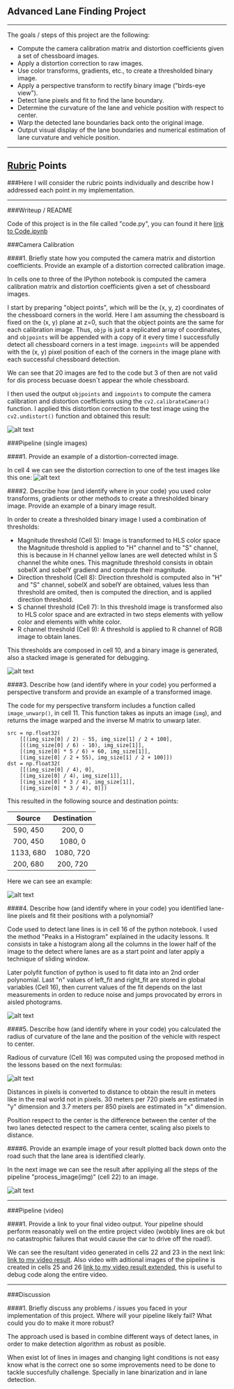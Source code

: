 
## **Advanced Lane Finding Project**

---
The goals / steps of this project are the following:

* Compute the camera calibration matrix and distortion coefficients given a set of chessboard images.
* Apply a distortion correction to raw images.
* Use color transforms, gradients, etc., to create a thresholded binary image.
* Apply a perspective transform to rectify binary image ("birds-eye view").
* Detect lane pixels and fit to find the lane boundary.
* Determine the curvature of the lane and vehicle position with respect to center.
* Warp the detected lane boundaries back onto the original image.
* Output visual display of the lane boundaries and numerical estimation of lane curvature and vehicle position.
---
[//]: # (Image References)

[image1]: ./writeup_images/Undistorted_Chess.png "Undistorted_chessboard"
[image2]: ./writeup_images/Undistorted_test.png "Undistorted_test"
[image3]: ./writeup_images/binary.png "binary"
[image4]: ./writeup_images/lane_detection.png "lane_detection"
[image5]: ./writeup_images/warp.png "warp"
[image6]: ./writeup_images/Formula.png "Formula"
[image7]: ./writeup_images/Final.png "Final"

## [Rubric](https://review.udacity.com/#!/rubrics/571/view) Points
###Here I will consider the rubric points individually and describe how I addressed each point in my implementation.  

---
###Writeup / README

Code of this project is in the file called "code.py", you can found it here [link to Code.ipynb](./Code.ipynb)

###Camera Calibration

####1. Briefly state how you computed the camera matrix and distortion coefficients. Provide an example of a distortion corrected calibration image.

In cells one to three of the IPython notebook is computed the camera calibration matrix and distortion coefficients given a set of chessboard images.

I start by preparing "object points", which will be the (x, y, z) coordinates of the chessboard corners in the world. Here I am assuming the chessboard is fixed on the (x, y) plane at z=0, such that the object points are the same for each calibration image.  Thus, `objp` is just a replicated array of coordinates, and `objpoints` will be appended with a copy of it every time I successfully detect all chessboard corners in a test image.  `imgpoints` will be appended with the (x, y) pixel position of each of the corners in the image plane with each successful chessboard detection.

We can see that 20 images are fed to the code but 3 of then are not valid for dis process becuase doesn´t appear the whole chessboard.

I then used the output `objpoints` and `imgpoints` to compute the camera calibration and distortion coefficients using the `cv2.calibrateCamera()` function.  I applied this distortion correction to the test image using the `cv2.undistort()` function and obtained this result: 

![alt text][image1]

###Pipeline (single images)

####1. Provide an example of a distortion-corrected image.

In cell 4 we can see the distortion correction to one of the test images like this one:
![alt text][image2]

####2. Describe how (and identify where in your code) you used color transforms, gradients or other methods to create a thresholded binary image.  Provide an example of a binary image result.

In order to create a thresholded binary image I used a combination of thresholds:
* Magnitude threshold (Cell 5): Image is transformed to HLS color space the Magnitude threshold is applied to "H" channel and to "S" channel, this is because in H channel yellow lanes are well detected whilst in S channel the white ones. This magnitude threshold consists in obtain sobelX and sobelY gradiend and compute their magnitude.
* Direction threshold (Cell 8): Direction threshold is computed also in "H" and "S" channel, sobelX and sobelY are obtained, values less than threshold are omited, then is computed the direction, and is applied direction threshold.
* S channel threshold (Cell 7): In this threshold image is transformed also to HLS color space and are extracted in two steps elements with yellow color and elements with white color.  
* R channel threshold (Cell 9): A threshold is applied to R channel of RGB image to obtain lanes.

This thresholds are composed in cell 10, and a binary image is generated, also a stacked image is generated for debugging.

![alt text][image3]

####3. Describe how (and identify where in your code) you performed a perspective transform and provide an example of a transformed image.

The code for my perspective transform includes a function called `image_unwarp()`, in cell 11.  This function takes as inputs an image (`img`), and returns the image warped and the inverse M matrix to unwarp later.

```
src = np.float32(
    [[(img_size[0] / 2) - 55, img_size[1] / 2 + 100],
    [((img_size[0] / 6) - 10), img_size[1]],
    [(img_size[0] * 5 / 6) + 60, img_size[1]],
    [(img_size[0] / 2 + 55), img_size[1] / 2 + 100]])
dst = np.float32(
    [[(img_size[0] / 4), 0],
    [(img_size[0] / 4), img_size[1]],
    [(img_size[0] * 3 / 4), img_size[1]],
    [(img_size[0] * 3 / 4), 0]])

```
This resulted in the following source and destination points:

| Source        | Destination   | 
|:-------------:|:-------------:| 
| 590, 450      | 200, 0        | 
| 700, 450      | 1080, 0      |
| 1133, 680     | 1080, 720      |
| 200, 680      | 200, 720        |

Here we can see an example:

![alt text][image5]


####4. Describe how (and identify where in your code) you identified lane-line pixels and fit their positions with a polynomial?

Code used to detect lane lines is in cell 16 of the python notebook. I used the method "Peaks in a Histogram" explained in the udacity lessons. It consists in take a histogram along all the columns in the lower half of the image to the detect where lanes are as a start point and later apply a technique of sliding window.

Later polyfit function of python is used to fit data into an 2nd order polynomial.
Last "n" values of left_fit and right_fit are stored in global variables (Cell 16), then current values of the fit depends on the last measurements in orden to reduce noise and jumps provocated by errors in aisled photograms.

![alt text][image4]

####5. Describe how (and identify where in your code) you calculated the radius of curvature of the lane and the position of the vehicle with respect to center.

Radious of curvature (Cell 16) was computed using the proposed method in the lessons based on the next formulas:

![alt text][image6]

Distances in pixels is converted to distance to obtain the result in meters like in the real world not in pixels. 30 meters per 720 pixels are estimated in "y" dimension and 3.7 meters per 850 pixels are estimated in "x" dimension.

Position respect to the center is the difference between the center of the two lanes detected respect to the camera center, scaling also pixels to distance.

####6. Provide an example image of your result plotted back down onto the road such that the lane area is identified clearly.

In the next image we can see the result after appliying all the steps of the pipeline "process_image(img)" (cell 22) to an image.

![alt text][image7]

---

###Pipeline (video)

####1. Provide a link to your final video output.  Your pipeline should perform reasonably well on the entire project video (wobbly lines are ok but no catastrophic failures that would cause the car to drive off the road!).

We can see the resultant video generated in cells 22 and 23  in the next link: [link to my video result](./project_output.mp4). Also video with aditional images of the pipeline is created in cells 25 and 26 [link to my video result extended](./project_output_ex.mp4), this is useful to debug code along the entire video.

---

###Discussion

####1. Briefly discuss any problems / issues you faced in your implementation of this project.  Where will your pipeline likely fail?  What could you do to make it more robust?

The approach used is based in combine different ways of detect lanes, in order to make detection algorithm as robust as posible.

When exist lot of lines in images and changing light conditions is not easy know what is the correct one so some improvements need to be done to tackle succesfully challenge. Specially in lane binarization and in lane detection.
